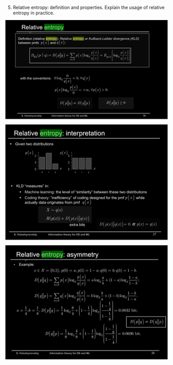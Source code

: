5. Relative entropy: definition and properties. Explain the usage of relative entropy in practice.

![relativ_entropy](../images/relativ_entropy.png)

![relativ_entropy1](../images/relativ_entropy1.png)

![relativ_entropy2](../images/relativ_entropy2.png)


